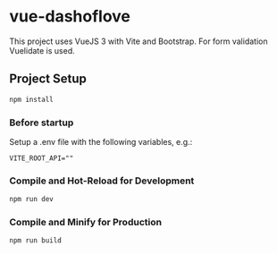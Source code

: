 # vue-dashoflove

This project uses VueJS 3 with Vite and Bootstrap. For form validation Vuelidate is used.

## Project Setup

```sh
npm install
```

### Before startup 
Setup a .env file with the following variables, e.g.:

```
VITE_ROOT_API=""
```

### Compile and Hot-Reload for Development

```sh
npm run dev
```

### Compile and Minify for Production

```sh
npm run build
```
